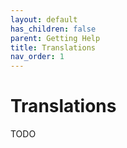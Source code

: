 ```yaml
---
layout: default
has_children: false
parent: Getting Help
title: Translations
nav_order: 1
---
```


# Translations

TODO
